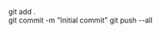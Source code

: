 git add . <br>
git commit -m "Initial  commit"
git push --all





<!---
lepimi/lepimi is a ✨ special ✨ repository because its `README.md` (this file) appears on your GitHub profile.
You can click the Preview link to take a look at your changes.
--->
